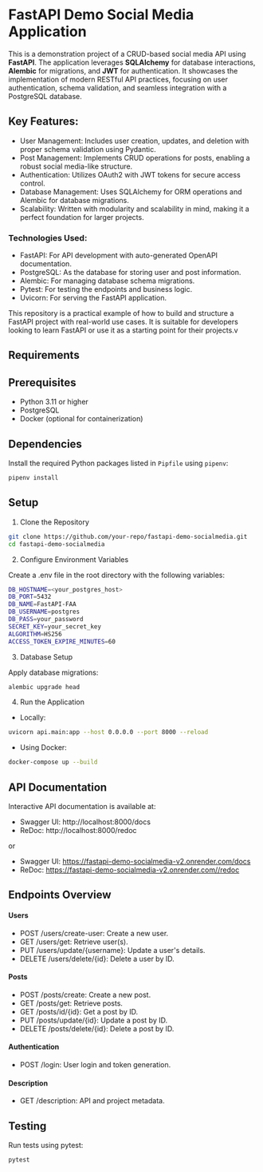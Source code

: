 # FastAPI Demo Social Media Application

This is a demonstration project of a CRUD-based social media API using **FastAPI**. The application leverages **SQLAlchemy** for database interactions, **Alembic** for migrations, and **JWT** for authentication. It showcases the implementation of modern RESTful API practices, focusing on user authentication, schema validation, and seamless integration with a PostgreSQL database.

## Key Features:

- User Management: Includes user creation, updates, and deletion with proper schema validation using Pydantic.
- Post Management: Implements CRUD operations for posts, enabling a robust social media-like structure.
- Authentication: Utilizes OAuth2 with JWT tokens for secure access control.
- Database Management: Uses SQLAlchemy for ORM operations and Alembic for database migrations.
- Scalability: Written with modularity and scalability in mind, making it a perfect foundation for larger projects.

### Technologies Used:

- FastAPI: For API development with auto-generated OpenAPI documentation.
- PostgreSQL: As the database for storing user and post information.
- Alembic: For managing database schema migrations.
- Pytest: For testing the endpoints and business logic.
- Uvicorn: For serving the FastAPI application.

This repository is a practical example of how to build and structure a FastAPI project with real-world use cases. It is suitable for developers looking to learn FastAPI or use it as a starting point for their projects.v

## Requirements

## Prerequisites

- Python 3.11 or higher
- PostgreSQL
- Docker (optional for containerization)

## Dependencies

Install the required Python packages listed in `Pipfile` using `pipenv`:

```bash
pipenv install
```

## Setup

1. Clone the Repository

```bash
git clone https://github.com/your-repo/fastapi-demo-socialmedia.git
cd fastapi-demo-socialmedia
```

2. Configure Environment Variables

Create a .env file in the root directory with the following variables:

```bash
DB_HOSTNAME=<your_postgres_host>
DB_PORT=5432
DB_NAME=FastAPI-FAA
DB_USERNAME=postgres
DB_PASS=your_password
SECRET_KEY=your_secret_key
ALGORITHM=HS256
ACCESS_TOKEN_EXPIRE_MINUTES=60
```

3. Database Setup

Apply database migrations:

```bash
alembic upgrade head
```

4. Run the Application

- Locally:

```bash
uvicorn api.main:app --host 0.0.0.0 --port 8000 --reload
```

- Using Docker:

```bash
docker-compose up --build
```

## API Documentation

Interactive API documentation is available at:

- Swagger UI: http://localhost:8000/docs
- ReDoc: http://localhost:8000/redoc

or

- Swagger UI: https://fastapi-demo-socialmedia-v2.onrender.com/docs
- ReDoc: https://fastapi-demo-socialmedia-v2.onrender.com//redoc

## Endpoints Overview

#### Users

- POST /users/create-user: Create a new user.
- GET /users/get: Retrieve user(s).
- PUT /users/update/{username}: Update a user's details.
- DELETE /users/delete/{id}: Delete a user by ID.

#### Posts

- POST /posts/create: Create a new post.
- GET /posts/get: Retrieve posts.
- GET /posts/id/{id}: Get a post by ID.
- PUT /posts/update/{id}: Update a post by ID.
- DELETE /posts/delete/{id}: Delete a post by ID.

#### Authentication

- POST /login: User login and token generation.

#### Description

- GET /description: API and project metadata.

## Testing

Run tests using pytest:

```bash
pytest
```
